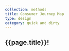 ```yaml
---
collection: methods
title: Consumer Journey Map
type: design
category: quick and dirty
---
```


## {{page.title}}!